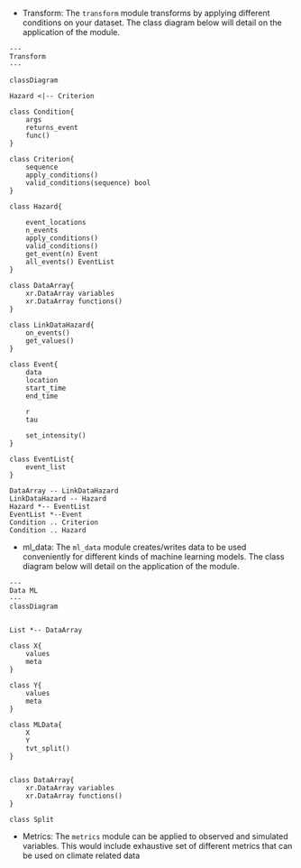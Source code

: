        
- Transform: The `transform` module transforms by applying different conditions on your dataset. The class diagram below will detail on the application of the module.

```mermaid
---
Transform
---

classDiagram

Hazard <|-- Criterion

class Condition{
    args
    returns_event
    func()
}

class Criterion{
    sequence
    apply_conditions()
    valid_conditions(sequence) bool
}

class Hazard{

    event_locations
    n_events
    apply_conditions()
    valid_conditions()
    get_event(n) Event
    all_events() EventList
}

class DataArray{
    xr.DataArray variables
    xr.DataArray functions()
}

class LinkDataHazard{
    on_events()
    get_values()
}

class Event{
    data
    location
    start_time
    end_time
    
    r
    tau

    set_intensity()
}

class EventList{
    event_list
}

DataArray -- LinkDataHazard
LinkDataHazard -- Hazard
Hazard *-- EventList
EventList *--Event
Condition .. Criterion
Condition .. Hazard
```

- ml_data: The `ml_data` module creates/writes data to be used conveniently for different kinds of machine learning models. The class diagram below will detail on the application of the module.

```mermaid
---
Data ML
---
classDiagram


List *-- DataArray

class X{
    values
    meta
}

class Y{
    values
    meta
}

class MLData{
    X
    Y
    tvt_split()
}


class DataArray{
    xr.DataArray variables
    xr.DataArray functions()
}

class Split

```

- Metrics: The `metrics` module can be applied to observed and simulated variables. This would include exhaustive set of different metrics that can be used on climate related data